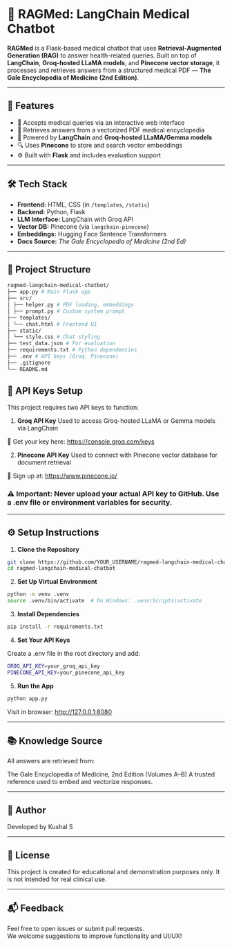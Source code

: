 # 🧠 RAGMed: LangChain Medical Chatbot

**RAGMed** is a Flask-based medical chatbot that uses **Retrieval-Augmented Generation (RAG)** to answer health-related queries. Built on top of **LangChain**, **Groq-hosted LLaMA models**, and **Pinecone vector storage**, it processes and retrieves answers from a structured medical PDF — **The Gale Encyclopedia of Medicine (2nd Edition)**.

---

## 🚀 Features

- 🧾 Accepts medical queries via an interactive web interface
- 📄 Retrieves answers from a vectorized PDF medical encyclopedia
- 🧠 Powered by **LangChain** and **Groq-hosted LLaMA/Gemma models**
- 🔍 Uses **Pinecone** to store and search vector embeddings
- ⚙️ Built with **Flask** and includes evaluation support

---

## 🛠 Tech Stack

- **Frontend:** HTML, CSS (in `/templates`, `/static`)
- **Backend:** Python, Flask
- **LLM Interface:** LangChain with Groq API
- **Vector DB:** Pinecone (via `langchain-pinecone`)
- **Embeddings:** Hugging Face Sentence Transformers
- **Docs Source:** *The Gale Encyclopedia of Medicine (2nd Ed)*

---

## 📂 Project Structure

```bash
ragmed-langchain-medical-chatbot/
├── app.py # Main Flask app
├── src/
│ ├── helper.py # PDF loading, embeddings
│ ├── prompt.py # Custom system prompt
├── templates/
│ └── chat.html # Frontend UI
├── static/
│ └── style.css # Chat styling
├── test_data.json # For evaluation
├── requirements.txt # Python dependencies
├── .env # API keys (Groq, Pinecone)
├── .gitignore
└── README.md
```

## 🔐 API Keys Setup
This project requires two API keys to function:

1. **Groq API Key**
Used to access Groq-hosted LLaMA or Gemma models via LangChain

🔗 Get your key here: https://console.groq.com/keys

2. **Pinecone API Key**
Used to connect with Pinecone vector database for document retrieval

🔗 Sign up at: https://www.pinecone.io/

### ⚠ Important: Never upload your actual API key to GitHub. Use a .env file or environment variables for security.

---

## ⚙️ Setup Instructions

1. **Clone the Repository**
```bash
git clone https://github.com/YOUR_USERNAME/ragmed-langchain-medical-chatbot.git
cd ragmed-langchain-medical-chatbot
```

2. **Set Up Virtual Environment**
```bash
python -m venv .venv
source .venv/bin/activate  # On Windows: .venv\Scripts\activate
```

3. **Install Dependencies**
```bash
pip install -r requirements.txt
```

4. **Set Your API Keys**

Create a .env file in the root directory and add:
```bash
GROQ_API_KEY=your_groq_api_key
PINECONE_API_KEY=your_pinecone_api_key
```

5. **Run the App**
```bash
python app.py
```

Visit in browser:
http://127.0.0.1:8080

---

## 📚 Knowledge Source
All answers are retrieved from:

The Gale Encyclopedia of Medicine, 2nd Edition (Volumes A–B)
A trusted reference used to embed and vectorize responses.

---

## 👤 Author

Developed by Kushal S

---

## 📄 License

This project is created for educational and demonstration purposes only.
It is not intended for real clinical use.

---

## 📬 Feedback

Feel free to open issues or submit pull requests.  
We welcome suggestions to improve functionality and UI/UX!
